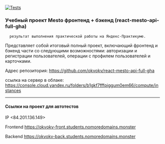 [![Tests](https://github.com/okvokv/react-mesto-api-full-gha/actions/workflows/tests.yml/badge.svg)](https://github.com/okvokv/react-mesto-api-full-gha/actions/workflows/tests.yml)
###  Учебный проект Mesto фронтенд + бэкенд (react-mesto-api-full-gha) 

      результат выполнения практической работы на Яндекс-Практикуме.

Представляет собой итоговый полный проект, включающий фронтенд и бэкенд части со следующими возможностями: авторизации и регистрации пользователей, операции с профилем пользователей и карточками.  
  
Адрес репозитория: https://github.com/okvokv/react-mesto-api-full-gha


ссылка на сервер в облаке:	
https://console.cloud.yandex.ru/folders/b1gkf7fffpiggum0em66/compute/instances

---------------------------------------------------------------------------------

####   Ссылки на проект для автотестов

IP <84.201.136.149>

Frontend  https://okvokv-front.students.nomoredomains.monster

Backend   https://okvokv-back.students.nomoredomains.monster 
